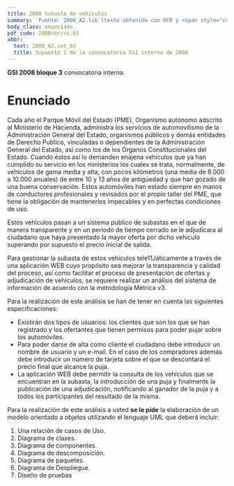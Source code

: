 ```yaml
---
title: 2008 Subasta de vehículos
summary: 'Fuente: 2008_A2.lib (texto obtenido con OCR y <span style="color:red; font-weight: bold;">sin revisar</span>)'
body_class: enunciado
pdf_code: 2008<br/>i.b3
abbr:
  text: 2008_A2.int_b3
  title: Supuesto 1 de la convocatoria GSI interna de 2008
---
```


**GSI 2008 bloque 3** convocatoria interna.

# Enunciado

Cada año el Parque Móvil del Estado (PME), Organismo autónomo adscrito al
Ministerio de Hacienda, administra los servicios de automovilismo de la
Administración General del Estado, organismos públicos y demás entidades de
Derecho Publico, vinculadas o dependientes de la Administración General del
Estado, así como los de los Órganos Constitucionales del Estado. Cuando
éstos así lo demanden enajena vehículos que ya han cumplido su servicio en
los ministerios los cuales se trata, normalmente, de vehículos de gama media y
alta, con pocos kilómetros (una media de 8.000 a 10.000 anuales) de entre 10 y
13 años de antigüedad y que han gozado de una buena conservación. Estos
automóviles han estado siempre en manos de conductores profesionales y
revisados por el propio taller del PME, que tiene la obligación de mantenerlos
impecables y en perfectas condiciones de uso.

Estos vehículos pasan a un sistema publico de subastas en el que de manera
transparente y en un periodo de tiempo cerrado se le adjudicara al ciudadano
que haya presentado la mayor oferta por dicho vehículo superando por
supuesto el precio inicial de salida.

Para gestionar la subasta de estos vehículos tele11Játicamente a través de una
aplicación WEB cuyo propósito sea mejorar la transparencia y calidad del
proceso, así como facilitar el proceso de presentación de ofertas y adjudicación
de vehículos, se requiere realizar un análisis del sistema de información de
acuerdo con la metodología Métrica v3.

Para la realización de este análisis se han de tener en cuenta las siguientes
especificaciones:

* Existirán dos tipos de usuarios: los clientes que son los que se han
registrado y los ofertantes que tienen permisos para poder pujar
sobre los automóviles.
* Para poder darse de alta como cliente el ciudadano debe introducir un
nombre de usuario y un e-mail. En el caso de los compradores además
debe introducir un número de tarjeta sobre el que se descontará el
precio final que alcance la puja.
* La aplicación WEB debe permitir la consulta de los vehículos que se
encuentran en la subasta, la introducción de una puja y finalmente la
publicación de una adjudicación, notificando al ganador de la puja y a
todos los participantes del resultado de la misma.

Para la realización de este análisis a usted **se le pide** la elaboración de un
modelo orientado a objetos utilizando el lenguaje UML que deberá incluir:

1. Una relación de casos de Uso.
2. Diagrama de clases.
3. Diagrama de componentes.
4. Diagrama de descomposición.
5. Diagrama de paquetes.
6. Diagrama de Despliegue.
7. Diseño de pruebas
